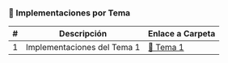 ### 📁 Implementaciones por Tema

| # | Descripción       | Enlace a Carpeta                                                      |
|---|-------------------|------------------------------------------------------------------------|
| 1 | Implementaciones del Tema 1  | [📂 Tema 1](https://github.com/ANTONY2812/M-todos-Num-ricos/tree/main/Tema%201) |
